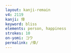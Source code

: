```yaml
---
layout: kanji-remain
v4: 2119
kanji: 倖
keyword: bliss
elements: person, happiness
strokes: 10
on-yomi: コウ
permalink: /倖/
---
```






